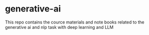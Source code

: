 # generative-ai
This repo contains the cource materials and note books related to the generative ai and nlp task with deep learning and LLM
